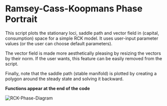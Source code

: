 # Ramsey-Cass-Koopmans Phase Portrait
This script plots the stationary loci, saddle path and vector field in (capital, consumption) space for a simple RCK model. It uses user-input parameter values (or the user can choose default parameters). 

The vector field is made more aesthetically pleasing by resizing the vectors by their norm. If the user wants, this feature can be easily removed from the script.

Finally, note that the saddle path (stable manifold) is plotted by creating a polygon around the steady state and solving it backward. 

**Functions appear at the end of the code**

![RCK-Phase-Diagram](https://user-images.githubusercontent.com/45733935/79632176-ed377e00-815d-11ea-9aa8-e952cf26bd6c.png)
